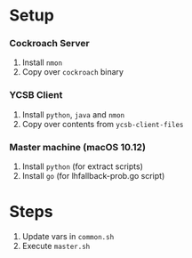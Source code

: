 # Setup
### Cockroach Server
1. Install `nmon`
2. Copy over `cockroach` binary

### YCSB Client
1. Install `python`, `java` and `nmon`
2. Copy over contents from `ycsb-client-files`

### Master machine (macOS 10.12)
1. Install `python` (for extract scripts)
2. Install `go` (for lhfallback-prob.go script)

# Steps
1. Update vars in `common.sh`
2. Execute `master.sh`
